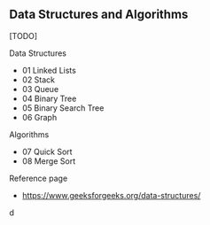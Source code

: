 Data Structures and Algorithms  
-------------------------------
[TODO]  

Data Structures
- 01 Linked Lists
- 02 Stack  
- 03 Queue
- 04 Binary Tree
- 05 Binary Search Tree
- 06 Graph

Algorithms
- 07 Quick Sort
- 08 Merge Sort

Reference page 
- https://www.geeksforgeeks.org/data-structures/  

d